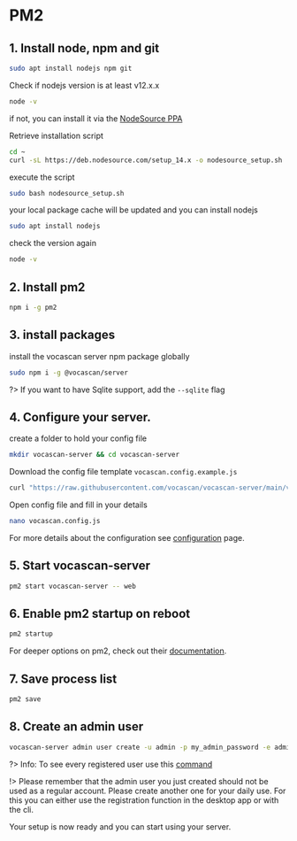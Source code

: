 # PM2

## 1. Install node, npm and git

```bash
sudo apt install nodejs npm git
```

Check if nodejs version is at least v12.x.x

```bash
node -v
```

if not, you can install it via the
[NodeSource PPA](https://www.digitalocean.com/community/tutorials/how-to-install-node-js-on-ubuntu-20-04)

Retrieve installation script

```bash
cd ~
curl -sL https://deb.nodesource.com/setup_14.x -o nodesource_setup.sh
```

execute the script

```bash
sudo bash nodesource_setup.sh
```

your local package cache will be updated and you can install nodejs

```bash
sudo apt install nodejs
```

check the version again

```bash
node -v
```

## 2. Install pm2

```bash
npm i -g pm2
```

## 3. install packages

install the vocascan server npm package globally

```bash
sudo npm i -g @vocascan/server
```

?> If you want to have Sqlite support, add the `--sqlite` flag

## 4. Configure your server.

create a folder to hold your config file

```bash
mkdir vocascan-server && cd vocascan-server
```

Download the config file template `vocascan.config.example.js`

```bash
curl "https://raw.githubusercontent.com/vocascan/vocascan-server/main/vocascan.config.example.js" -o vocascan.config.js
```

Open config file and fill in your details

```bash
nano vocascan.config.js
```

For more details about the configuration see [configuration](vocascan-server/configuration) page.

## 5. Start vocascan-server

```bash
pm2 start vocascan-server -- web
```

## 6. Enable pm2 startup on reboot

```bash
pm2 startup
```

For deeper options on pm2, check out their [documentation](https://pm2.keymetrics.io/docs/usage/pm2-doc-single-page/).

## 7. Save process list

```bash
pm2 save
```

## 8. Create an admin user

```bash
vocascan-server admin user create -u admin -p my_admin_password -e admin -r admin
```

?> Info: To see every registered user use this [command]("vocascan-server/cli#list")

!> Please remember that the admin user you just created should not be used as a regular account. Please create another
one for your daily use. For this you can either use the registration function in the desktop app or with the cli.

Your setup is now ready and you can start using your server.
